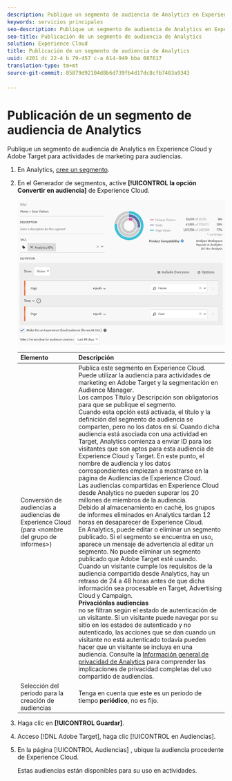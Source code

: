 ```yaml
---
description: Publique un segmento de audiencia de Analytics en Experience Cloud y Adobe Target para actividades de marketing para audiencias.
keywords: servicios principales
seo-description: Publique un segmento de audiencia de Analytics en Experience Cloud y Adobe Target para actividades de marketing para audiencias.
seo-title: Publicación de un segmento de audiencia de Analytics
solution: Experience Cloud
title: Publicación de un segmento de audiencia de Analytics
uuid: 4201 dc 22-4 b 79-457 c-a 614-949 bba 087617
translation-type: tm+mt
source-git-commit: 85879d92104d8b6d739fb4d17dc8cfb7483a9343

---
```



# Publicación de un segmento de audiencia de Analytics

Publique un segmento de audiencia de Analytics en Experience Cloud y Adobe Target para actividades de marketing para audiencias.

1. En Analytics, [cree un segmento](https://marketing.adobe.com/resources/help/en_US/analytics/segment/seg_build.html).
1. En el Generador de segmentos, active **[!UICONTROL la opción Convertir en audiencia]** de Experience Cloud.

   ![](assets/ec_audience_example.png)

   | Elemento | Descripción |
   |--- |---|
   | Conversión de audiencias a audiencias de Experience Cloud (para &lt;nombre del grupo de informes&gt;) | Publica este segmento en Experience Cloud. Puede utilizar la audiencia para actividades de marketing en Adobe Target y la segmentación en Audience Manager.<br>Los campos Título y Descripción son obligatorios para que se publique el segmento.<br>Cuando esta opción está activada, el título y la definición del segmento de audiencia se comparten, pero no los datos en sí. Cuando dicha audiencia está asociada con una actividad en Target, Analytics comienza a enviar ID para los visitantes que son aptos para esta audiencia de Experience Cloud y Target. En este punto, el nombre de audiencia y los datos correspondientes empiezan a mostrarse en la página de Audiencias de Experience Cloud.<br>Las audiencias compartidas en Experience Cloud desde Analytics no pueden superar los 20 millones de miembros de la audiencia.<br>Debido al almacenamiento en caché, los grupos de informes eliminados en Analytics tardan 12 horas en desaparecer de Experience Cloud.<br>En Analytics, puede editar o eliminar un segmento publicado. Si el segmento se encuentra en uso, aparece un mensaje de advertencia al editar un segmento. No puede eliminar un segmento publicado que Adobe Target esté usando.<br>Cuando un visitante cumple los requisitos de la audiencia compartida desde Analytics, hay un retraso de 24 a 48 horas antes de que dicha información sea procesable en Target, Advertising Cloud y Campaign.<br>**Privaciónlas audiencias**<br>no se filtran según el estado de autenticación de un visitante. Si un visitante puede navegar por su sitio en los estados de autenticado y no autenticado, las acciones que se dan cuando un visitante no está autenticado todavía pueden hacer que un visitante se incluya en una audiencia. Consulte la [Información general de privacidad de Analytics](https://marketing.adobe.com/resources/help/en_US/reference/?f=c_Privacy_Overview) para comprender las implicaciones de privacidad completas del uso compartido de audiencias. |
   | Selección del periodo para la creación de audiencias | Tenga en cuenta que este es un periodo de tiempo **periódico**, no es fijo. |

1. Haga clic en **[!UICONTROL Guardar]**.
1. Acceso [!DNL Adobe Target], haga clic [!UICONTROL en Audiencias].
1. En la página [!UICONTROL Audiencias] , ubique la audiencia procedente de Experience Cloud.

   Estas audiencias están disponibles para su uso en actividades.

